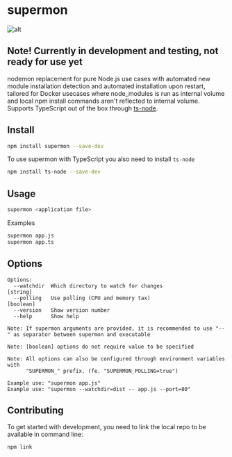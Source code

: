 # supermon

![alt](https://github.com/mikkotikkanen/supermon/workflows/CI/badge.svg)

## Note! Currently in development and testing, not ready for use yet

nodemon replacement for pure Node.js use cases with automated new module installation detection
and automated installation upon restart, tailored for Docker usecases where node_modules is run as
internal volume and local npm install commands aren't reflected to internal volume. Supports
TypeScript out of the box through [ts-node](https://www.npmjs.com/package/ts-node).

## Install

```bash
npm install supermon --save-dev
```

To use supermon with TypeScript you also need to install `ts-node`

```bash
npm install ts-node --save-dev
```

## Usage

```bash
supermon <application file>
```

Examples

```bash
supermon app.js
supermon app.ts
```

## Options

```help
Options:
  --watchdir  Which directory to watch for changes                      [string]
  --polling   Use polling (CPU and memory tax)                         [boolean]
  --version   Show version number
  --help      Show help

Note: If supermon arguments are provided, it is recommended to use "--" as separator between supermon and executable

Note: [boolean] options do not require value to be specified

Note: All options can also be configured through environment variables with
      "SUPERMON_" prefix. (fe. "SUPERMON_POLLING=true")

Example use: "supermon app.js"
Example use: "supermon --watchdir=dist -- app.js --port=80"
```

## Contributing

To get started with development, you need to link the local repo to be available in command line:

```bash
npm link
```